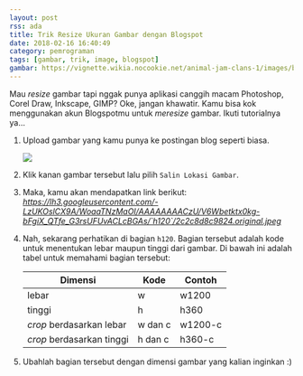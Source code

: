 ```yaml
---
layout: post
rss: ada
title: Trik Resize Ukuran Gambar dengan Blogspot
date: 2018-02-16 16:40:49
category: pemrograman
tags: [gambar, trik, image, blogspot]
gambar: https://vignette.wikia.nocookie.net/animal-jam-clans-1/images/b/b8/99fcabbb16e931f2d839a311174f9468--anime-manga-girl-moe-anime.jpg/revision/latest?cb=20171231131551
---
```


Mau _resize_ gambar tapi nggak punya aplikasi canggih macam Photoshop, Corel Draw, Inkscape, GIMP? Oke, jangan khawatir. Kamu bisa kok menggunakan akun Blogspotmu untuk _meresize_ gambar. Ikuti tutorialnya ya...

1. Upload gambar yang kamu punya ke postingan blog seperti biasa.

	![](https://s25.postimg.org/roqf4s1vj/Screenshot_from_2018-02-16_16_47_16.png)

2. Klik kanan gambar tersebut lalu pilih `Salin Lokasi Gambar`.

3. Maka, kamu akan mendapatkan link berikut: _https://lh3.googleusercontent.com/-LzUKOslCX9A/WoaaTNzMaOI/AAAAAAAACzU/V6Wbetktx0kg-bFgiX_QTfe_G3rsUFUvACLcBGAs/`h120`/2c2c8d8c9824.original.jpeg_

4. Nah, sekarang perhatikan di bagian `h120`. Bagian tersebut adalah kode untuk menentukan lebar maupun tinggi dari gambar. Di bawah ini adalah tabel untuk memahami bagian tersebut:

	| Dimensi | Kode | Contoh |
	|-|-|-|
	| lebar | w | w1200 |
	| tinggi | h | h360 |
	| _crop_ berdasarkan lebar | w dan c | w1200-c |
	| _crop_ berdasarkan tinggi | h dan c | h360-c |

5. Ubahlah bagian tersebut dengan dimensi gambar yang kalian inginkan :)